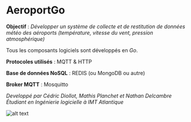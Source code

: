 # AeroportGo

**Objectif** : _Développer un système de collecte et de restitution de données météo des aéroports (température, vitesse du vent, pression atmosphérique)_

Tous les composants logiciels sont développés en *Go*.

__Protocoles utilisés__ : MQTT & HTTP

__Base de données NoSQL__ : REDIS (ou MongoDB ou autre)

__Broker MQTT__ : Mosquitto

*Developpé par Cédric Diollot, Mathis Planchet et Nathan Delcambre*
*Étudiant en Ingénierie logicielle à IMT Atlantique*

![alt text](http://url/to/img.png)
